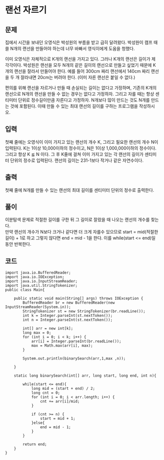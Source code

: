 # 랜선 자르기 
 
## 문제
집에서 시간을 보내던 오영식은 박성원의 부름을 받고 급히 달려왔다. 박성원이 캠프 때 쓸 N개의 랜선을 만들어야 하는데 너무 바빠서 영식이에게 도움을 청했다.

이미 오영식은 자체적으로 K개의 랜선을 가지고 있다. 그러나 K개의 랜선은 길이가 제각각이다. 박성원은 랜선을 모두 N개의 같은 길이의 랜선으로 만들고 싶었기 때문에 K개의 랜선을 잘라서 만들어야 한다. 예를 들어 300cm 짜리 랜선에서 140cm 짜리 랜선을 두 개 잘라내면 20cm는 버려야 한다. (이미 자른 랜선은 붙일 수 없다.)

편의를 위해 랜선을 자르거나 만들 때 손실되는 길이는 없다고 가정하며, 기존의 K개의 랜선으로 N개의 랜선을 만들 수 없는 경우는 없다고 가정하자. 그리고 자를 때는 항상 센티미터 단위로 정수길이만큼 자른다고 가정하자. N개보다 많이 만드는 것도 N개를 만드는 것에 포함된다. 이때 만들 수 있는 최대 랜선의 길이를 구하는 프로그램을 작성하시오.

## 입력
첫째 줄에는 오영식이 이미 가지고 있는 랜선의 개수 K, 그리고 필요한 랜선의 개수 N이 입력된다. K는 1이상 10,000이하의 정수이고, N은 1이상 1,000,000이하의 정수이다. 그리고 항상 K ≦ N 이다. 그 후 K줄에 걸쳐 이미 가지고 있는 각 랜선의 길이가 센티미터 단위의 정수로 입력된다. 랜선의 길이는 231-1보다 작거나 같은 자연수이다.

## 출력
첫째 줄에 N개를 만들 수 있는 랜선의 최대 길이를 센티미터 단위의 정수로 출력한다.

## 풀이
이분탐색 문제로 적절한 길이를 구한 뒤 그 길이로 잘랐을 때 나오는 랜선의 개수를 찾는다.  
만약 랜선의 개수가 N보다 크거나 같다면 더 크게 자를수 있으므로 start = mid(적절한 길이) + 1로 하고
그렇지 않다면 end = mid - 1을 한다.
이를 while(start <= end)일동안 반복한다.

## 코드
```
import java.io.BufferedReader;
import java.io.IOException;
import java.io.InputStreamReader;
import java.util.StringTokenizer;
public class Main{

    public static void main(String[] args) throws IOException {
        BufferedReader br = new BufferedReader(new InputStreamReader(System.in));
        StringTokenizer st = new StringTokenizer(br.readLine());
        int k = Integer.parseInt(st.nextToken());
        int n = Integer.parseInt(st.nextToken());

        int[] arr = new int[k];
        long max = 0;
        for (int i = 0; i < k; i++) {
            arr[i] = Integer.parseInt(br.readLine());
            max = Math.max(arr[i], max);
        }

        System.out.println(binarySearch(arr,1,max ,n));

    }

    static long binarySearch(int[] arr, long start, long end, int n){

        while(start <= end){
            long mid = (start + end) / 2;
            long cnt = 0;
            for (int i = 0; i < arr.length; i++) {
                cnt += arr[i]/mid;
            }

            if (cnt >= n) {
                start = mid + 1;
            }else{
                end = mid - 1;
            }
        }

        return end;
    }
}
```

